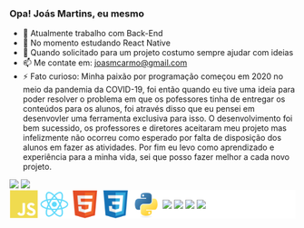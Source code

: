 ### Opa! Joás Martins, eu mesmo

- 🔭 Atualmente trabalho com Back-End
- 🌱 No momento estudando React Native
- 🤔 Quando solicitado para um projeto costumo sempre ajudar com ideias
- 📫 Me contate em: joasmcarmo@gmail.com
- ⚡ Fato curioso: Minha paixão por programação começou em 2020 no meio da pandemia da COVID-19, foi então quando eu tive uma ideia para poder resolver o problema em que os pofessores tinha de entregar os conteúdos para os alunos, foi através disso que eu pensei em desenvovler uma ferramenta exclusiva para isso. O desenvolvimento foi bem sucessido, os professores e diretores aceitaram meu projeto mas infelizmente não ocorreu como esperado por falta de disposição dos alunos em fazer as atividades. Por fim eu levo como aprendizado e experiência para a minha vida, sei que posso fazer melhor a cada novo projeto.

<picture>
  <source 
    srcset="https://github-readme-stats.vercel.app/api?username=JoasMartins&show_icons=true&theme=tokyonight"
    media="(prefers-color-scheme: dark)"
  />
  <source
    srcset="https://github-readme-stats.vercel.app/api?username=JoasMartins&show_icons=true"
    media="(prefers-color-scheme: light), (prefers-color-scheme: no-preference)"
  />
  <img src="https://github-readme-stats.vercel.app/api?username=JoasMartins&show_icons=true" />
</picture>

<picture>
  <source 
    srcset="https://github-readme-stats.vercel.app/api/top-langs/?username=JoasMartins&langs_count=8&theme=tokyonight"
    media="(prefers-color-scheme: dark)"
  />
  <img src="https://github-readme-stats.vercel.app/api?username=JoasMartins&show_icons=true" />
</picture>

<div style="background-color: #fff">
  <img align="center" height="50" src="https://raw.githubusercontent.com/devicons/devicon/master/icons/javascript/javascript-plain.svg"/>
  <img align="center" height="50" src="https://raw.githubusercontent.com/devicons/devicon/master/icons/react/react-original.svg"/>
  <img align="center" height="50" src="https://raw.githubusercontent.com/devicons/devicon/master/icons/html5/html5-original.svg"/>
  <img align="center" height="50" src="https://raw.githubusercontent.com/devicons/devicon/master/icons/css3/css3-original.svg"/>
  <img align="center" height="50" src="https://raw.githubusercontent.com/devicons/devicon/master/icons/python/python-original.svg"/>
  <img align="center" height="50" src="https://cdn.jsdelivr.net/gh/devicons/devicon/icons/discordjs/discordjs-original.svg"/>
  <img align="center" height="50" src="https://cdn.jsdelivr.net/gh/devicons/devicon/icons/mongodb/mongodb-plain-wordmark.svg"/>
  <img align="center" height="50" src="https://user-images.githubusercontent.com/129910407/230447438-9023428c-215f-41eb-b5e6-370fbc6215ca.jpg"/>
  <img align="center" height="50" src="https://cdn.jsdelivr.net/gh/devicons/devicon/icons/nodejs/nodejs-original.svg"/>
</div>
